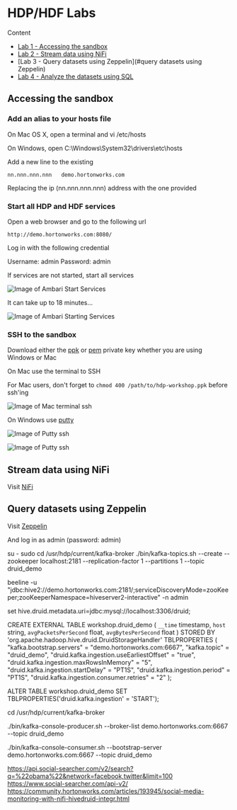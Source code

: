 # HDP/HDF Labs

Content

* [Lab 1 - Accessing the sandbox](#accessing-the-sandbox)
* [Lab 2 - Stream data using NiFi](#stream-data-using-nifi)
* [Lab 3 - Query datasets using Zeppelin](#query datasets using Zeppelin)
* [Lab 4 - Analyze the datasets using SQL](#analyze-the-datasets-using-sql)

## Accessing the sandbox

### Add an alias to your hosts file

On Mac OS X, open a terminal and vi /etc/hosts

On Windows, open C:\Windows\System32\drivers\etc\hosts

Add a new line to the existing

```nn.nnn.nnn.nnn	demo.hortonworks.com```

Replacing the ip (nn.nnn.nnn.nnn) address with the one provided

### Start all HDP and HDF services

Open a web browser and go to the following url

```http://demo.hortonworks.com:8080/```

Log in with the following credential

Username: admin
Password: admin

If services are not started, start all services

![Image of Ambari Start Services](images/start_services.png)

It can take up to 18 minutes...

![Image of Ambari Starting Services](images/starting_services.png)

### SSH to the sandbox

Download either the [ppk](keys/hdp-workshop.ppk) or [pem](keys/hdp-workshop.pem) private key whether you are using Windows or Mac

On Mac use the terminal to SSH

For Mac users, don't forget to ```chmod 400 /path/to/hdp-workshop.ppk``` before ssh'ing

![Image of Mac terminal ssh](images/mac_terminal_ssh.png)

On Windows use [putty](https://www.chiark.greenend.org.uk/~sgtatham/putty/latest.html)

![Image of Putty ssh](images/login_with_putty_1.png)

![Image of Putty ssh](images/login_with_putty_2.png)

## Stream data using NiFi

Visit [NiFi](http://demo.hortonworks.com:9090/nifi/)

## Query datasets using Zeppelin

Visit [Zeppelin](http://demo.hortonworks.com:9995/) 

And log in as admin (password: admin)

su - sudo
cd /usr/hdp/current/kafka-broker
./bin/kafka-topics.sh --create --zookeeper localhost:2181 --replication-factor 1 --partitions 1 --topic druid_demo

beeline -u "jdbc:hive2://demo.hortonworks.com:2181/;serviceDiscoveryMode=zooKeeper;zooKeeperNamespace=hiveserver2-interactive" -n admin


set hive.druid.metadata.uri=jdbc:mysql://localhost:3306/druid;

CREATE EXTERNAL TABLE workshop.druid_demo (
`__time` timestamp,
`host` string,
`avgPacketsPerSecond` float,
`avgBytesPerSecond` float
)
STORED BY 'org.apache.hadoop.hive.druid.DruidStorageHandler'
TBLPROPERTIES (
"kafka.bootstrap.servers" = "demo.hortonworks.com:6667",
"kafka.topic" = "druid_demo",
"druid.kafka.ingestion.useEarliestOffset" = "true",
"druid.kafka.ingestion.maxRowsInMemory" = "5",
"druid.kafka.ingestion.startDelay" = "PT1S",
"druid.kafka.ingestion.period" = "PT1S",
"druid.kafka.ingestion.consumer.retries" = "2"
);


ALTER TABLE workshop.druid_demo SET TBLPROPERTIES('druid.kafka.ingestion' = 'START');

cd /usr/hdp/current/kafka-broker

./bin/kafka-console-producer.sh --broker-list demo.hortonworks.com:6667 --topic druid_demo


./bin/kafka-console-consumer.sh --bootstrap-server demo.hortonworks.com:6667 --topic druid_demo


https://api.social-searcher.com/v2/search?q=%22obama%22&network=facebook,twitter&limit=100
https://www.social-searcher.com/api-v2/
https://community.hortonworks.com/articles/193945/social-media-monitoring-with-nifi-hivedruid-integr.html





















